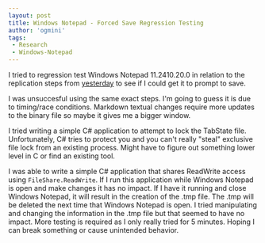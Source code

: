 ```yaml
---
layout: post
title: Windows Notepad - Forced Save Regression Testing
author: 'ogmini'
tags:
 - Research
 - Windows-Notepad
---
```


I tried to regression test Windows Notepad 11.2410.20.0 in relation to the replication steps from [yesterday](https://ogmini.github.io/2025/07/02/Windows-Notepad-Forced-Save-on-Detecting-Manipulation.html) to see if I could get it to prompt to save.

I was unsuccesful using the same exact steps. I'm going to guess it is due to timing/race conditions. Markdown textual changes require more updates to the binary file so maybe it gives me a bigger window.

I tried writing a simple C# application to attempt to lock the TabState file. Unfortunately, C# tries to protect you and you can't really "steal" exclusive file lock from an existing process. Might have to figure out something lower level in C or find an existing tool.

I was able to write a simple C# application that shares ReadWrite access using `FileShare.ReadWrite`. If I run this application while Windows Notepad is open and make changes it has no impact. If I have it running and close Windows Notepad, it will result in the creation of the .tmp file. The .tmp will be deleted the next time that Windows Notepad is open. I tried manipulating and changing the information in the .tmp file but that seemed to have no impact. More testing is required as I only really tried for 5 minutes. Hoping I can break something or cause unintended behavior.
